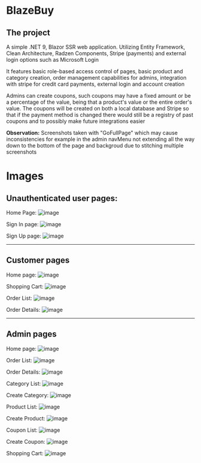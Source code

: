 # BlazeBuy


## The project
A simple .NET 9, Blazor SSR web application. Utilizing Entity Framework, Clean Architecture, Radzen Components, Stripe (payments) and external login options such as Microsoft Login

It features basic role-based access control of pages, basic product and category creation, order management capabilities for admins, integration with stripe for credit card payments, external login and account creation

Admins can create coupons, such coupons may have a fixed amount or be a percentage of the value, being that a product's value or the entire order's value. The coupons will be created on both a local database and Stripe so that if the payment method is changed there would still be a registry of past coupons and to possibly make future integrations easier

**Observation:** Screenshots taken with "GoFullPage" which may cause inconsistencies for example in the admin navMenu not extending all the way down to the bottom of the page and backgroud due to stitching multiple screenshots

# Images
## Unauthenticated user pages:
Home Page:
![image](https://github.com/user-attachments/assets/2896f24e-3905-4f80-bc87-96a53fa7aa65)

Sign In page:
![image](https://github.com/user-attachments/assets/d5214f2f-2f78-451d-bf71-0fc5945856cf)

Sign Up page:
![image](https://github.com/user-attachments/assets/36b65ff4-c2dc-4800-b773-4062e234c68f)

----
## Customer pages
Home page:
![image](https://github.com/user-attachments/assets/444ae1db-59ad-48b9-b483-7b2595cd0af1)

Shopping Cart:
![image](https://github.com/user-attachments/assets/557df6c4-0474-4644-8273-f7d3bc4d0d22)

Order List:
![image](https://github.com/user-attachments/assets/51df3687-e905-4709-b3f9-5972f17dbb42)

Order Details:
![image](https://github.com/user-attachments/assets/38ffcd7d-6717-45a2-88d7-5ddb728bdabb)

----
## Admin pages
Home page:
![image](https://github.com/user-attachments/assets/fe00ba34-d558-4ae0-8eac-2172523afc8a)

Order List:
![image](https://github.com/user-attachments/assets/98518c32-17c0-4933-a508-6dc435349003)

Order Details:
![image](https://github.com/user-attachments/assets/fec28af0-4b93-4baa-866c-b97ce2d75907)

Category List:
![image](https://github.com/user-attachments/assets/7578c4fb-8854-4b85-a7a9-b023b0bfef42)

Create Category:
![image](https://github.com/user-attachments/assets/2b75e2f9-5f0e-43eb-96f5-ec58091d25fc)

Product List:
![image](https://github.com/user-attachments/assets/1e74f2aa-3832-446a-afaf-2572758d4846)

Create Product:
![image](https://github.com/user-attachments/assets/5d1cc463-e237-4128-a83c-8e4fa82455e8)

Coupon List:
![image](https://github.com/user-attachments/assets/e90b8046-7239-469f-a7eb-fc136ebda3ae)

Create Coupon:
![image](https://github.com/user-attachments/assets/25199f80-7598-4fee-a2d9-4e47cf045de1)

Shopping Cart:
![image](https://github.com/user-attachments/assets/c7f926cb-bec5-4d8e-9e8f-9f43f4cb463a)

